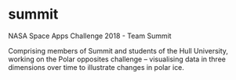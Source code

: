 # summit
NASA Space Apps Challenge 2018 - Team Summit

Comprising members of Summit and students of the Hull University, working on the Polar opposites challenge – visualising data in three dimensions over time to illustrate changes in polar ice.
